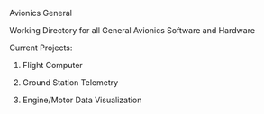 Avionics General

Working Directory for all General Avionics Software and Hardware

Current Projects:

   1. Flight Computer 

   2. Ground Station Telemetry 

   3. Engine/Motor Data Visualization
